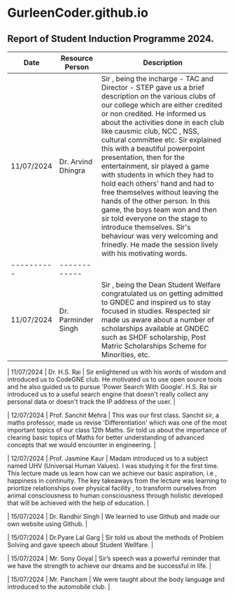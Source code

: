 # GurleenCoder.github.io
## Report of Student Induction Programme 2024.

| Date | Resource Person | Description |
| --------- | ---------- | --------- |
| 11/07/2024 | Dr. Arvind Dhingra | Sir , being the incharge - TAC and Director - STEP gave us a brief description on the various clubs of our college which are either credited or non credited. He informed us about the activities done in each club like causmic club, NCC , NSS, cultural committee etc. Sir explained this with a beautiful powerpoint presentation, then for the entertainment, sir played a game with students in which they had to hold each others' hand and had to free themselves without leaving the hands of the other person. In this game, the boys team won and then sir told everyone on the stage to introduce themselves. Sir's behaviour was very welcoming and frinedly. He made the session lively with his motivating words. |
| ---------- | ------------ | | ------------ | 
| 11/07/2024 | Dr. Parminder Singh | Sir , being the Dean Student Welfare congratulated us on getting admitted to GNDEC and inspired us to stay focused in studies. Respected sir made us aware about a number of scholarships available at GNDEC such as SHDF scholarship, Post Matric Scholarships Scheme for Minorities, etc. |

| 11/07/2024 | Dr. H.S. Rai | Sir enlightened us with his words of wisdom and introduced us to CodeGNE club. He motivated us to use open source tools and he also guided us to pursue 'Power Search With Google'. H.S. Rai sir introduced us to a useful search engine that doesn't really collect any personal data or doesn't track the IP address of the user. |

| 12/07/2024 | Prof. Sanchit Mehra | This was our first class. Sanchit sir, a maths professor, made us revise 'Differentiation' which was one of the most important topics of our class 12th Maths. Sir told us about the importance of clearing basic topics of Maths for better understanding of advanced concepts that we would encounter in engineering. |

| 12/07/2024 | Prof. Jasmine Kaur | Madam introduced us to a subject named UHV (Universal Human Values). I was studying it for the first time. This lecture made us learn how can we achieve our basic aspiration, i.e , happiness in continuity. The key takeaways from the lecture was learning to priortize relationships over physical facility , to transform ourselves from animal consciousness to human consciousness through holistic developed that will be achieved with the help of education. |

| 15/07/2024 | Dr. Randhir Singh | We learned to use Github and made our own website using Github. |

| 15/07/2024 | Dr.Pyare Lal Garg | Sir told us about the methods of Problem Solving and gave speech about Student Wellfare. |

| 15/07/2024 | Mr. Sony Goyal | Sir’s speech was a powerful reminder that we have the strength to achieve our dreams and be successful in life. |

| 15/07/2024 | Mr. Pancham | We were taught about the body language and introduced to the automobile club. |





